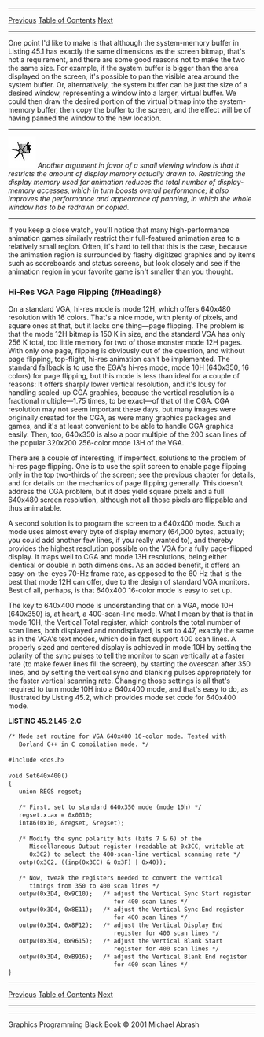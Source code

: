   ------------------------ --------------------------------- --------------------
  [Previous](45-03.html)   [Table of Contents](index.html)   [Next](45-05.html)
  ------------------------ --------------------------------- --------------------

One point I'd like to make is that although the system-memory buffer in
Listing 45.1 has exactly the same dimensions as the screen bitmap,
that's not a requirement, and there are some good reasons not to make
the two the same size. For example, if the system buffer is bigger than
the area displayed on the screen, it's possible to pan the visible area
around the system buffer. Or, alternatively, the system buffer can be
just the size of a desired window, representing a window into a larger,
virtual buffer. We could then draw the desired portion of the virtual
bitmap into the system-memory buffer, then copy the buffer to the
screen, and the effect will be of having panned the window to the new
location.

  ------------------- ------------------------------------------------------------------------------------------------------------------------------------------------------------------------------------------------------------------------------------------------------------------------------------------------------------------------------------------------------------------------------------------------
  ![](images/i.jpg)   *Another argument in favor of a small viewing window is that it restricts the amount of display memory actually drawn to. Restricting the display memory used for animation reduces the total number of display-memory accesses, which in turn boosts overall performance; it also improves the performance and appearance of panning, in which the whole window has to be redrawn or copied.*
  ------------------- ------------------------------------------------------------------------------------------------------------------------------------------------------------------------------------------------------------------------------------------------------------------------------------------------------------------------------------------------------------------------------------------------

If you keep a close watch, you'll notice that many high-performance
animation games similarly restrict their full-featured animation area to
a relatively small region. Often, it's hard to tell that this is the
case, because the animation region is surrounded by flashy digitized
graphics and by items such as scoreboards and status screens, but look
closely and see if the animation region in your favorite game isn't
smaller than you thought.

### Hi-Res VGA Page Flipping {#Heading8}

On a standard VGA, hi-res mode is mode 12H, which offers 640x480
resolution with 16 colors. That's a nice mode, with plenty of pixels,
and square ones at that, but it lacks one thing—page flipping. The
problem is that the mode 12H bitmap is 150 K in size, and the standard
VGA has only 256 K total, too little memory for two of those monster
mode 12H pages. With only one page, flipping is obviously out of the
question, and without page flipping, top-flight, hi-res animation can't
be implemented. The standard fallback is to use the EGA's hi-res mode,
mode 10H (640x350, 16 colors) for page flipping, but this mode is less
than ideal for a couple of reasons: It offers sharply lower vertical
resolution, and it's lousy for handling scaled-up CGA graphics, because
the vertical resolution is a fractional multiple—1.75 times, to be
exact—of that of the CGA. CGA resolution may not seem important these
days, but many images were originally created for the CGA, as were many
graphics packages and games, and it's at least convenient to be able to
handle CGA graphics easily. Then, too, 640x350 is also a poor multiple
of the 200 scan lines of the popular 320x200 256-color mode 13H of the
VGA.

There are a couple of interesting, if imperfect, solutions to the
problem of hi-res page flipping. One is to use the split screen to
enable page flipping only in the top two-thirds of the screen; see the
previous chapter for details, and for details on the mechanics of page
flipping generally. This doesn't address the CGA problem, but it does
yield square pixels and a full 640x480 screen resolution, although not
all those pixels are flippable and thus animatable.

A second solution is to program the screen to a 640x400 mode. Such a
mode uses almost every byte of display memory (64,000 bytes, actually;
you could add another few lines, if you really wanted to), and thereby
provides the highest resolution possible on the VGA for a fully
page-flipped display. It maps well to CGA and mode 13H resolutions,
being either identical or double in both dimensions. As an added
benefit, it offers an easy-on-the-eyes 70-Hz frame rate, as opposed to
the 60 Hz that is the best that mode 12H can offer, due to the design of
standard VGA monitors. Best of all, perhaps, is that 640x400 16-color
mode is easy to set up.

The key to 640x400 mode is understanding that on a VGA, mode 10H
(640x350) is, at heart, a 400-scan-line mode. What I mean by that is
that in mode 10H, the Vertical Total register, which controls the total
number of scan lines, both displayed and nondisplayed, is set to 447,
exactly the same as in the VGA's text modes, which do in fact support
400 scan lines. A properly sized and centered display is achieved in
mode 10H by setting the polarity of the sync pulses to tell the monitor
to scan vertically at a faster rate (to make fewer lines fill the
screen), by starting the overscan after 350 lines, and by setting the
vertical sync and blanking pulses appropriately for the faster vertical
scanning rate. Changing those settings is all that's required to turn
mode 10H into a 640x400 mode, and that's easy to do, as illustrated by
Listing 45.2, which provides mode set code for 640x400 mode.

**LISTING 45.2 L45-2.C**

    /* Mode set routine for VGA 640x400 16-color mode. Tested with
       Borland C++ in C compilation mode. */

    #include <dos.h>

    void Set640x400()
    {
       union REGS regset;

       /* First, set to standard 640x350 mode (mode 10h) */
       regset.x.ax = 0x0010;
       int86(0x10, &regset, &regset);

       /* Modify the sync polarity bits (bits 7 & 6) of the
          Miscellaneous Output register (readable at 0x3CC, writable at
          0x3C2) to select the 400-scan-line vertical scanning rate */
       outp(0x3C2, ((inp(0x3CC) & 0x3F) | 0x40));

       /* Now, tweak the registers needed to convert the vertical
          timings from 350 to 400 scan lines */
       outpw(0x3D4, 0x9C10);   /* adjust the Vertical Sync Start register
                                  for 400 scan lines */
       outpw(0x3D4, 0x8E11);   /* adjust the Vertical Sync End register
                                  for 400 scan lines */
       outpw(0x3D4, 0x8F12);   /* adjust the Vertical Display End
                                  register for 400 scan lines */
       outpw(0x3D4, 0x9615);   /* adjust the Vertical Blank Start
                                  register for 400 scan lines */
       outpw(0x3D4, 0xB916);   /* adjust the Vertical Blank End register
                                  for 400 scan lines */
    }

  ------------------------ --------------------------------- --------------------
  [Previous](45-03.html)   [Table of Contents](index.html)   [Next](45-05.html)
  ------------------------ --------------------------------- --------------------

* * * * *

Graphics Programming Black Book © 2001 Michael Abrash
